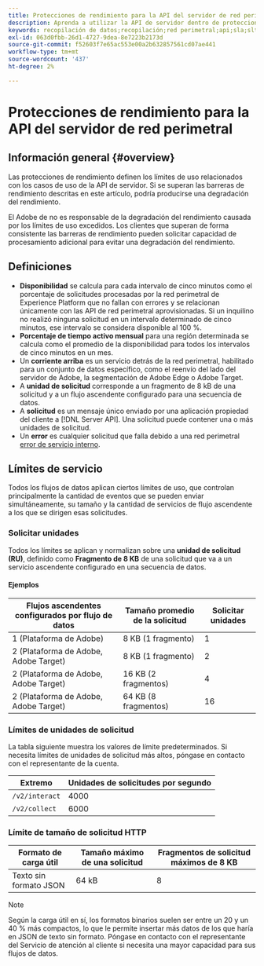 ```yaml
---
title: Protecciones de rendimiento para la API del servidor de red perimetral
description: Aprenda a utilizar la API de servidor dentro de protecciones de rendimiento óptimas.
keywords: recopilación de datos;recopilación;red perimetral;api;sla;slt;niveles de servicio
exl-id: 063d0fbb-26d1-4727-9dea-8e7223b2173d
source-git-commit: f52603f7e65ac553e00a2b632857561cd07ae441
workflow-type: tm+mt
source-wordcount: '437'
ht-degree: 2%

---
```


# Protecciones de rendimiento para la API del servidor de red perimetral

## Información general {#overview}

Las protecciones de rendimiento definen los límites de uso relacionados con los casos de uso de la API de servidor. Si se superan las barreras de rendimiento descritas en este artículo, podría producirse una degradación del rendimiento.

El Adobe de no es responsable de la degradación del rendimiento causada por los límites de uso excedidos. Los clientes que superan de forma consistente las barreras de rendimiento pueden solicitar capacidad de procesamiento adicional para evitar una degradación del rendimiento.

## Definiciones

* **Disponibilidad** se calcula para cada intervalo de cinco minutos como el porcentaje de solicitudes procesadas por la red perimetral de Experience Platform que no fallan con errores y se relacionan únicamente con las API de red perimetral aprovisionadas. Si un inquilino no realizó ninguna solicitud en un intervalo determinado de cinco minutos, ese intervalo se considera disponible al 100 %.
* **Porcentaje de tiempo activo mensual** para una región determinada se calcula como el promedio de la disponibilidad para todos los intervalos de cinco minutos en un mes.
* Un **corriente arriba** es un servicio detrás de la red perimetral, habilitado para un conjunto de datos específico, como el reenvío del lado del servidor de Adobe, la segmentación de Adobe Edge o Adobe Target.
* A **unidad de solicitud** corresponde a un fragmento de 8 kB de una solicitud y a un flujo ascendente configurado para una secuencia de datos.
* A **solicitud** es un mensaje único enviado por una aplicación propiedad del cliente a [!DNL Server API]. Una solicitud puede contener una o más unidades de solicitud.
* Un **error** es cualquier solicitud que falla debido a una red perimetral [error de servicio interno](error-handling.md).

## Límites de servicio

Todos los flujos de datos aplican ciertos límites de uso, que controlan principalmente la cantidad de eventos que se pueden enviar simultáneamente, su tamaño y la cantidad de servicios de flujo ascendente a los que se dirigen esas solicitudes.

### Solicitar unidades

Todos los límites se aplican y normalizan sobre una **unidad de solicitud (RU)**, definido como **Fragmento de 8 KB** de una solicitud que va a un servicio ascendente configurado en una secuencia de datos.

#### Ejemplos

| Flujos ascendentes configurados por flujo de datos | Tamaño promedio de la solicitud | Solicitar unidades |
| --- | --- | --- |
| 1 (Plataforma de Adobe) | 8 KB (1 fragmento) | 1 |
| 2 (Plataforma de Adobe, Adobe Target) | 8 KB (1 fragmento) | 2 |
| 2 (Plataforma de Adobe, Adobe Target) | 16 KB (2 fragmentos) | 4 |
| 2 (Plataforma de Adobe, Adobe Target) | 64 KB (8 fragmentos) | 16 |

### Límites de unidades de solicitud

La tabla siguiente muestra los valores de límite predeterminados. Si necesita límites de unidades de solicitud más altos, póngase en contacto con el representante de la cuenta.

| Extremo | Unidades de solicitudes por segundo |
| --- | --- |
| `/v2/interact` | 4000 |
| `/v2/collect` | 6000 |


### Límite de tamaño de solicitud HTTP

| Formato de carga útil | Tamaño máximo de una solicitud | Fragmentos de solicitud máximos de 8 KB |
| --- | --- | --- |
| Texto sin formato JSON | 64 kB | 8 |


>[!NOTE]
>
>Según la carga útil en sí, los formatos binarios suelen ser entre un 20 y un 40 % más compactos, lo que le permite insertar más datos de los que haría en JSON de texto sin formato. Póngase en contacto con el representante del Servicio de atención al cliente si necesita una mayor capacidad para sus flujos de datos.
